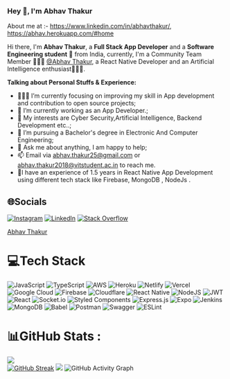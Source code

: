 ### Hey 👋, I'm Abhav Thakur

About me at :- https://www.linkedin.com/in/abhavthakur/, https://abhav.herokuapp.com/#home
<br />

Hi there, I'm **Abhav Thakur**, a **Full Stack App Developer**  and a **Software Engineering student** 🚀 from India, currently, I'm a Community Team Member 🙍🏽‍♂️ [@Abhav Thakur](https://github.com/AbhavThakur), a React Native Developer and an Artificial Intelligence enthusiast👨🏽‍💼. 

**Talking about Personal Stuffs & Experience:**

- 👨🏽‍💻 I’m currently focusing on improving my skill in App development and contribution to open source projects;
- 🌱 I’m currently working as an App Developer.; 
- 🤔 My interests are Cyber Security,Artificial Intelligence, Backend Development etc..;
- 💼 I’m pursuing a Bachelor's degree in Electronic And Computer Engineering;
- 💬 Ask me about anything, I am happy to help;
- 📫 Email via abhav.thakur25@gmail.com or abhav.thakur2018@vitstudent.ac.in to reach me.
- 🥼I have an experience of 1.5 years in React Native App Development using different tech stack like Firebase, MongoDB , NodeJs .

<!-- <a href="https://app.daily.dev/Hackhubs"><img src="https://api.daily.dev/devcards/406c964c824f48d1a29ab4d52293bedf.png?r=xc6" width="400" alt="Abhav Thakur's Dev Card"/></a>
  <img align="right" alt="GIF" src="https://i.pinimg.com/originals/e4/26/70/e426702edf874b181aced1e2fa5c6cde.gif" />
 -->
## 🌐Socials
[![Instagram](https://img.shields.io/badge/Instagram-%23E4405F.svg?logo=Instagram&logoColor=white)](https://instagram.com/white.devillllll) [![LinkedIn](https://img.shields.io/badge/LinkedIn-%230077B5.svg?logo=linkedin&logoColor=white)](https://linkedin.com/in/abhavthakur) [![Stack Overflow](https://img.shields.io/badge/-Stackoverflow-FE7A16?logo=stack-overflow&logoColor=white)](https://stackoverflow.com/users/abhav-thakur)
<div class="badge-base LI-profile-badge" data-locale="en_US" data-size="medium" data-theme="light" data-type="HORIZONTAL" data-vanity="abhavthakur" data-version="v1"><a class="badge-base__link LI-simple-link" href="https://in.linkedin.com/in/abhavthakur?trk=profile-badge">Abhav Thakur</a></div>              

# 💻Tech Stack
![JavaScript](https://img.shields.io/badge/javascript-%23323330.svg?style=for-the-badge&logo=javascript&logoColor=%23F7DF1E) 
![TypeScript](https://img.shields.io/badge/typescript-%23007ACC.svg?style=for-the-badge&logo=typescript&logoColor=white) 
![AWS](https://img.shields.io/badge/AWS-%23FF9900.svg?style=for-the-badge&logo=amazon-aws&logoColor=white) 
![Heroku](https://img.shields.io/badge/heroku-%23430098.svg?style=for-the-badge&logo=heroku&logoColor=white) 
![Netlify](https://img.shields.io/badge/netlify-%23000000.svg?style=for-the-badge&logo=netlify&logoColor=#00C7B7) 
![Vercel](https://img.shields.io/badge/vercel-%23000000.svg?style=for-the-badge&logo=vercel&logoColor=white) 
![Google Cloud](https://img.shields.io/badge/Google%20Cloud-%234285F4.svg?style=for-the-badge&logo=google-cloud&logoColor=white) 
![Firebase](https://img.shields.io/badge/firebase-%23039BE5.svg?style=for-the-badge&logo=firebase) 
![Cloudflare](https://img.shields.io/badge/Cloudflare-F38020?style=for-the-badge&logo=Cloudflare&logoColor=white)
![React Native](https://img.shields.io/badge/react_native-%2320232a.svg?style=for-the-badge&logo=react&logoColor=%2361DAFB) 
![NodeJS](https://img.shields.io/badge/node.js-6DA55F?style=for-the-badge&logo=node.js&logoColor=white) 
![JWT](https://img.shields.io/badge/JWT-black?style=for-the-badge&logo=JSON%20web%20tokens) 
![React](https://img.shields.io/badge/react-%2320232a.svg?style=for-the-badge&logo=react&logoColor=%2361DAFB) 
![Socket.io](https://img.shields.io/badge/Socket.io-black?style=for-the-badge&logo=socket.io&badgeColor=010101) 
![Styled Components](https://img.shields.io/badge/styled--components-DB7093?style=for-the-badge&logo=styled-components&logoColor=white) 
![Express.js](https://img.shields.io/badge/express.js-%23404d59.svg?style=for-the-badge&logo=express&logoColor=%2361DAFB) 
![Expo](https://img.shields.io/badge/expo-1C1E24?style=for-the-badge&logo=expo&logoColor=#D04A37) 
![Jenkins](https://img.shields.io/badge/jenkins-%232C5263.svg?style=for-the-badge&logo=jenkins&logoColor=white) 
![MongoDB](https://img.shields.io/badge/MongoDB-%234ea94b.svg?style=for-the-badge&logo=mongodb&logoColor=white) 
![Babel](https://img.shields.io/badge/Babel-F9DC3e?style=for-the-badge&logo=babel&logoColor=black) 
![Postman](https://img.shields.io/badge/Postman-FF6C37?style=for-the-badge&logo=postman&logoColor=white) 
![Swagger](https://img.shields.io/badge/-Swagger-%23Clojure?style=for-the-badge&logo=swagger&logoColor=white)
![ESLint](https://img.shields.io/badge/ESLint-4B3263?style=for-the-badge&logo=eslint&logoColor=white) 

# 📊GitHub Stats :
![](https://github-readme-stats.vercel.app/api?username=AbhavThakur&theme=radical&hide_border=false&include_all_commits=false&count_private=false)<br/>
[![GitHub Streak](http://github-readme-streak-stats.herokuapp.com?user=AbhavThakur&theme=dracula&date_format=M%20j%5B%2C%20Y%5D)](https://git.io/streak-stats)
![](https://github-readme-stats.vercel.app/api/top-langs/?username=AbhavThakur&theme=radical&hide_border=false&include_all_commits=false&count_private=false&layout=compact)
![GitHub Activity Graph](https://activity-graph.herokuapp.com/graph?username=AbhavThakur&theme=dracula&hide_border=true)
